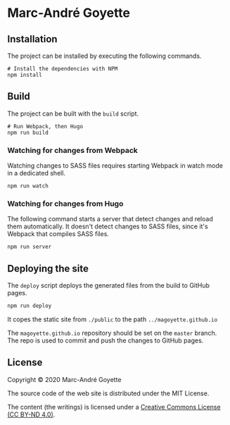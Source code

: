 # Marc-André Goyette

## Installation

The project can be installed by executing the following commands.

``` shell
# Install the dependencies with NPM
npm install
```

## Build

The project can be built with the `build` script.

``` shell
# Run Webpack, then Hugo
npm run build
```

### Watching for changes from Webpack

Watching changes to SASS files requires starting Webpack in watch mode in a dedicated shell.

``` shell
npm run watch
```

### Watching for changes from Hugo

The following command starts a server that detect changes and reload them automatically.
It doesn't detect changes to SASS files, since it's Webpack that compiles SASS files.

``` shell
npm run server
```

## Deploying the site

The `deploy` script deploys the generated files from the build to GitHub pages.

```sh
npm run deploy
```

It copes the static site from `./public` to the path `../magoyette.github.io`

The `magoyette.github.io` repository should be set on the `master` branch.
The repo is used to commit and push the changes to GitHub pages.

## License

Copyright © 2020 Marc-André Goyette

The source code of the web site is distributed under the MIT License.

The content (the writings) is licensed under a
[Creative Commons License (CC BY-ND 4.0)](https://creativecommons.org/licenses/by-nd/4.0/).
